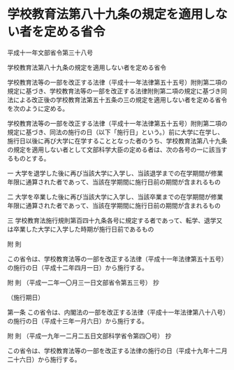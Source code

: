# 学校教育法第八十九条の規定を適用しない者を定める省令

平成十一年文部省令第三十八号

学校教育法第八十九条の規定を適用しない者を定める省令

学校教育法等の一部を改正する法律（平成十一年法律第五十五号）附則第二項の規定に基づき、学校教育法等の一部を改正する法律附則第二項の規定に基づき同法による改正後の学校教育法第五十五条の三の規定を適用しない者を定める省令を次のように定める。

学校教育法等の一部を改正する法律（平成十一年法律第五十五号）附則第二項の規定に基づき、同法の施行の日（以下「施行日」という。）前に大学に在学し、施行日以後に再び大学に在学することとなった者のうち、学校教育法第八十九条の規定を適用しない者として文部科学大臣の定める者は、次の各号の一に該当するものとする。

一 大学を退学した後に再び当該大学に入学し、当該退学までの在学期間が修業年限に通算された者であって、当該在学期間に施行日前の期間が含まれるもの

二 大学を卒業した後に再び当該大学に入学し、当該卒業までの在学期間が修業年限に通算された者であって、当該在学期間に施行日前の期間が含まれるもの

三 学校教育法施行規則第百四十九条各号に規定する者であって、転学、退学又は卒業した大学に入学した時期が施行日前であるもの

附 則

この省令は、学校教育法等の一部を改正する法律（平成十一年法律第五十五号）の施行の日（平成十二年四月一日）から施行する。

附 則 （平成一二年一〇月三一日文部省令第五三号） 抄

（施行期日）

第一条 この省令は、内閣法の一部を改正する法律（平成十一年法律第八十八号）の施行の日（平成十三年一月六日）から施行する。

附 則 （平成一九年一二月二五日文部科学省令第四〇号） 抄

この省令は、学校教育法等の一部を改正する法律の施行の日（平成十九年十二月二十六日）から施行する。
